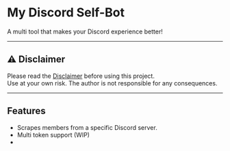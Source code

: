 # My Discord Self-Bot

A multi tool that makes your Discord experience better!

---

## ⚠️ Disclaimer

Please read the [Disclaimer](./DISCLAIMER.md) before using this project.  
Use at your own risk. The author is not responsible for any consequences.

---

## Features
- Scrapes members from a specific Discord server.
- Multi token support (WIP)
- 
